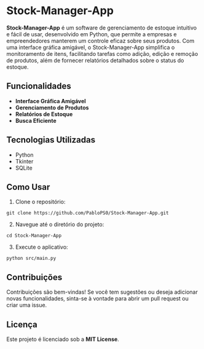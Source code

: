 # Stock-Manager-App

**Stock-Manager-App** é um software de gerenciamento de estoque intuitivo e fácil de usar, desenvolvido em Python, que permite a empresas e empreendedores manterem um controle eficaz sobre seus produtos. Com uma interface gráfica amigável, o Stock-Manager-App simplifica o monitoramento de itens, facilitando tarefas como adição, edição e remoção de produtos, além de fornecer relatórios detalhados sobre o status do estoque.

## Funcionalidades
- **Interface Gráfica Amigável**
- **Gerenciamento de Produtos**
- **Relatórios de Estoque**
- **Busca Eficiente**

## Tecnologias Utilizadas
- Python
- Tkinter
- SQLite

## Como Usar
1. Clone o repositório:
```
git clone https://github.com/PabloPS0/Stock-Manager-App.git
```
2. Navegue até o diretório do projeto:
```
cd Stock-Manager-App
```
3. Execute o aplicativo:
```
python src/main.py
```

## Contribuições
Contribuições são bem-vindas! Se você tem sugestões ou deseja adicionar novas funcionalidades, sinta-se à vontade para abrir um pull request ou criar uma issue.


## Licença
Este projeto é licenciado sob a **MIT License**.


